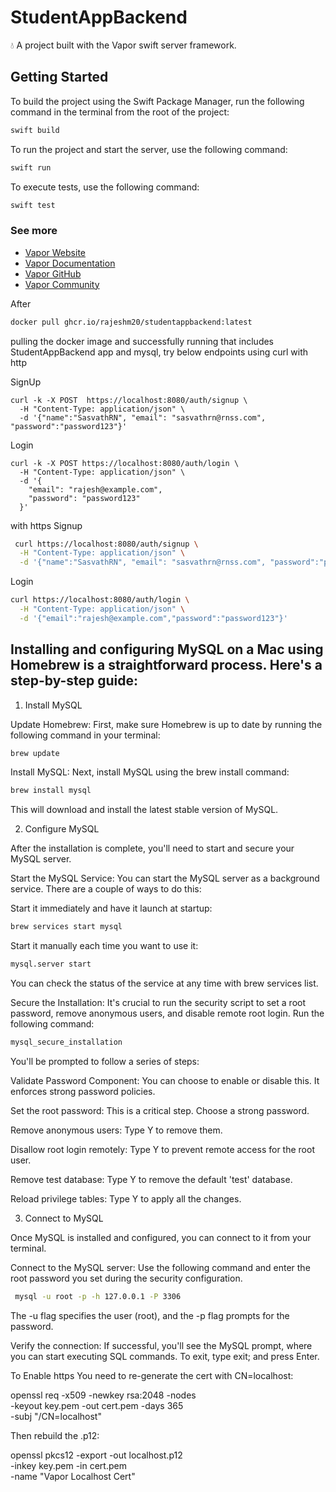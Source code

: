 # StudentAppBackend

💧 A project built with the Vapor swift server framework.

## Getting Started

To build the project using the Swift Package Manager, run the following command in the terminal from the root of the project:
```bash
swift build
```

To run the project and start the server, use the following command:
```bash
swift run
```

To execute tests, use the following command:
```bash
swift test
```

### See more

- [Vapor Website](https://vapor.codes)
- [Vapor Documentation](https://docs.vapor.codes)
- [Vapor GitHub](https://github.com/vapor)
- [Vapor Community](https://github.com/vapor-community)


After
```bash
docker pull ghcr.io/rajeshm20/studentappbackend:latest
```
pulling the docker image and successfully running that includes StudentAppBackend app and mysql, try below endpoints using curl
with http

SignUp
```
curl -k -X POST  https://localhost:8080/auth/signup \
  -H "Content-Type: application/json" \
  -d '{"name":"SasvathRN", "email": "sasvathrn@rnss.com", "password":"password123"}'
```

Login
```
curl -k -X POST https://localhost:8080/auth/login \
  -H "Content-Type: application/json" \
  -d '{
    "email": "rajesh@example.com",
    "password": "password123"
  }'
```

with https
Signup
```bash
 curl https://localhost:8080/auth/signup \
  -H "Content-Type: application/json" \
  -d '{"name":"SasvathRN", "email": "sasvathrn@rnss.com", "password":"password123"}'
```
Login
```bash
curl https://localhost:8080/auth/login \
  -H "Content-Type: application/json" \
  -d '{"email":"rajesh@example.com","password":"password123"}'
```


## Installing and configuring MySQL on a Mac using Homebrew is a straightforward process. Here's a step-by-step guide:

1. Install MySQL


Update Homebrew: First, make sure Homebrew is up to date by running the following command in your terminal:

```bash
brew update
```
Install MySQL: Next, install MySQL using the brew install command:

```bash
brew install mysql
```
This will download and install the latest stable version of MySQL.

2. Configure MySQL

After the installation is complete, you'll need to start and secure your MySQL server.

Start the MySQL Service: You can start the MySQL server as a background service. There are a couple of ways to do this:

Start it immediately and have it launch at startup:

```bash
brew services start mysql
```
Start it manually each time you want to use it:

```bash
mysql.server start
```
You can check the status of the service at any time with brew services list.

Secure the Installation: It's crucial to run the security script to set a root password, remove anonymous users, and disable remote root login. Run the following command:

```bash
mysql_secure_installation
```
You'll be prompted to follow a series of steps:

Validate Password Component: You can choose to enable or disable this. It enforces strong password policies.

Set the root password: This is a critical step. Choose a strong password.

Remove anonymous users: Type Y to remove them.

Disallow root login remotely: Type Y to prevent remote access for the root user.

Remove test database: Type Y to remove the default 'test' database.

Reload privilege tables: Type Y to apply all the changes.

3. Connect to MySQL

Once MySQL is installed and configured, you can connect to it from your terminal.

Connect to the MySQL server: Use the following command and enter the root password you set during the security configuration.

```bash
 mysql -u root -p -h 127.0.0.1 -P 3306
```
The -u flag specifies the user (root), and the -p flag prompts for the password.

Verify the connection: If successful, you'll see the MySQL prompt, where you can start executing SQL commands. To exit, type exit; and press Enter.

To Enable https
You need to re-generate the cert with CN=localhost:

openssl req -x509 -newkey rsa:2048 -nodes \
  -keyout key.pem -out cert.pem -days 365 \
  -subj "/CN=localhost"
  
  Then rebuild the .p12:
  
  openssl pkcs12 -export -out localhost.p12 \
  -inkey key.pem -in cert.pem \
  -name "Vapor Localhost Cert"
  
  
  
